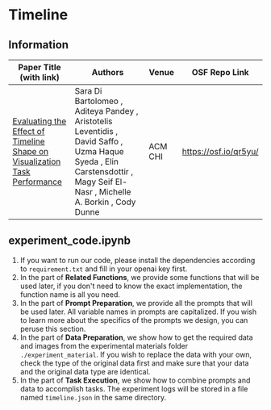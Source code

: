 # Timeline

## Information

| Paper Title (with link)                                                                                           | Authors   | Venue     | OSF Repo Link |
|--------------------------------------------------------------------------------------------------------------------|-----------|-----------|----------------|
| [Evaluating the Effect of Timeline Shape on Visualization Task Performance](https://dl.acm.org/doi/10.1145/3313831.3376237)                                    |Sara Di Bartolomeo , Aditeya Pandey , Aristotelis Leventidis , David Saffo , Uzma Haque Syeda , Elin Carstensdottir , Magy Seif El-Nasr , Michelle A. Borkin , Cody Dunne           |ACM CHI           |<https://osf.io/qr5yu/>                |

## experiment_code.ipynb

1. If you want to run our code, please install the dependencies according to `requirement.txt` and fill in your openai key first.
2. In the part of **Related Functions**, we provide some functions that will be used later, if you don't need to know the exact implementation, the function name is all you need.
3. In the part of **Prompt Preparation**, we provide all the prompts that will be used later. All variable names in prompts are capitalized. If you wish to learn more about the specifics of the prompts we design, you can peruse this section.
4. In the part of **Data Preparation**, we show how to get the required data and images from the experimental materials folder `./experiment_material`. If you wish to replace the data with your own, check the type of the original data first and make sure that your data and the original data type are identical.
5. In the part of **Task Execution**, we show how to combine prompts and data to accomplish tasks. The experiment logs will be stored in a file named `timeline.json` in the same directory.
